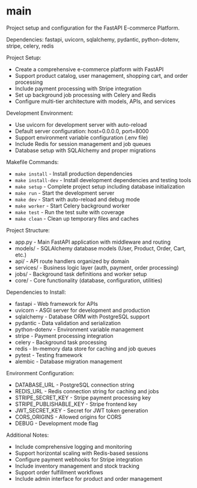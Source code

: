 # main

Project setup and configuration for the FastAPI E-commerce Platform.

Dependencies: fastapi, uvicorn, sqlalchemy, pydantic, python-dotenv, stripe, celery, redis

Project Setup:
- Create a comprehensive e-commerce platform with FastAPI
- Support product catalog, user management, shopping cart, and order processing
- Include payment processing with Stripe integration
- Set up background job processing with Celery and Redis
- Configure multi-tier architecture with models, APIs, and services

Development Environment:
- Use uvicorn for development server with auto-reload
- Default server configuration: host=0.0.0.0, port=8000
- Support environment variable configuration (.env file)
- Include Redis for session management and job queues
- Database setup with SQLAlchemy and proper migrations

Makefile Commands:
- `make install` - Install production dependencies
- `make install-dev` - Install development dependencies and testing tools
- `make setup` - Complete project setup including database initialization
- `make run` - Start the development server
- `make dev` - Start with auto-reload and debug mode
- `make worker` - Start Celery background worker
- `make test` - Run the test suite with coverage
- `make clean` - Clean up temporary files and caches

Project Structure:
- app.py - Main FastAPI application with middleware and routing
- models/ - SQLAlchemy database models (User, Product, Order, Cart, etc.)
- api/ - API route handlers organized by domain
- services/ - Business logic layer (auth, payment, order processing)
- jobs/ - Background task definitions and worker setup
- core/ - Core functionality (database, configuration, utilities)

Dependencies to Install:
- fastapi - Web framework for APIs
- uvicorn - ASGI server for development and production
- sqlalchemy - Database ORM with PostgreSQL support
- pydantic - Data validation and serialization
- python-dotenv - Environment variable management
- stripe - Payment processing integration
- celery - Background task processing
- redis - In-memory data store for caching and job queues
- pytest - Testing framework
- alembic - Database migration management

Environment Configuration:
- DATABASE_URL - PostgreSQL connection string
- REDIS_URL - Redis connection string for caching and jobs
- STRIPE_SECRET_KEY - Stripe payment processing key
- STRIPE_PUBLISHABLE_KEY - Stripe frontend key
- JWT_SECRET_KEY - Secret for JWT token generation
- CORS_ORIGINS - Allowed origins for CORS
- DEBUG - Development mode flag

Additional Notes:
- Include comprehensive logging and monitoring
- Support horizontal scaling with Redis-based sessions
- Configure payment webhooks for Stripe integration
- Include inventory management and stock tracking
- Support order fulfillment workflows
- Include admin interface for product and order management